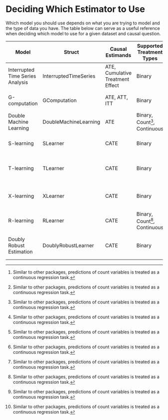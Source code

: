 # Deciding Which Estimator to Use
Which model you should use depends on what you are trying to model and the type of data you 
have. The table below can serve as a useful reference when deciding which model to use for a 
given dataset and causal question.

| Model                            | Struct                | Causal Estimands                 | Supported Treatment Types | Supported Outcome Types                  |
|----------------------------------|-----------------------|----------------------------------|---------------------------|------------------------------------------|
| Interrupted Time Series Analysis | InterruptedTimeSeries | ATE, Cumulative Treatment Effect | Binary                   | Continuous, Count[^1], Time to Event         |
| G-computation                    | GComputation          | ATE, ATT, ITT                    | Binary                   | Binary,Continuous, Time to Event, Count[^1] |
| Double Machine Learning          | DoubleMachineLearning | ATE                              | Binary, Count[^1], Continuous | Binary, Count[^1], Continuous, Time to Event |
| S-learning                       | SLearner              | CATE                             | Binary                    | Binary, Continuous, Time to Event, Count[^1] |
| T-learning                       | TLearner              | CATE                             | Binary                    | Binary, Continuous, Count[^1], Time to Event |
| X-learning                       | XLearner              | CATE                             | Binary                    | Binary, Continuous, Count[^1], Time to Event |
| R-learning                       | RLearner              | CATE                             | Binary, Count[^1], Continuous | Binary, Count[^1], Continuous, Time to Event |
| Doubly Robust Estimation         | DoublyRobustLearner   | CATE                             | Binary                    | Binary, Continuous, Count[^1], Time to Event |

[^1]: Similar to other packages, predictions of count variables is treated as a continuous regression task.